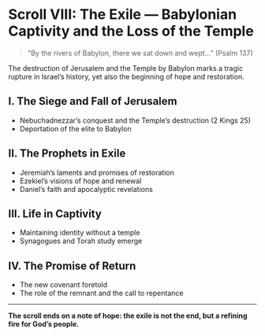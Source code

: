 # Scroll VIII: The Exile — Babylonian Captivity and the Loss of the Temple

> “By the rivers of Babylon, there we sat down and wept...” (Psalm 137)

The destruction of Jerusalem and the Temple by Babylon marks a tragic rupture in Israel’s history, yet also the beginning of hope and restoration.

## I. The Siege and Fall of Jerusalem

- Nebuchadnezzar’s conquest and the Temple’s destruction (2 Kings 25)
- Deportation of the elite to Babylon

## II. The Prophets in Exile

- Jeremiah’s laments and promises of restoration
- Ezekiel’s visions of hope and renewal
- Daniel’s faith and apocalyptic revelations

## III. Life in Captivity

- Maintaining identity without a temple
- Synagogues and Torah study emerge

## IV. The Promise of Return

- The new covenant foretold
- The role of the remnant and the call to repentance

---

**The scroll ends on a note of hope: the exile is not the end, but a refining fire for God’s people.**
